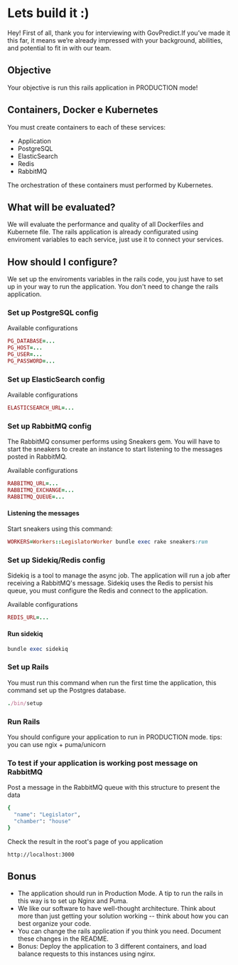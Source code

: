 # Lets build it :)

Hey! First of all, thank you for interviewing with GovPredict.If you’ve made it this far, it means we’re already impressed with your background, abilities, and potential to fit in with our team.

## Objective

Your objective is run this rails application in PRODUCTION mode!

## Containers, Docker e Kubernetes

You must create containers to each of these services:

- Application
- PostgreSQL
- ElasticSearch
- Redis
- RabbitMQ

The orchestration of these containers must performed by Kubernetes.

## What will be evaluated?

We will evaluate the performance and quality of all Dockerfiles and Kubernete file.
The rails application is already configurated using enviroment variables to each service, just use it to connect your services.

## How should I configure?

We set up the enviroments variables in the rails code, you just have to set up in your way to run the application. You don't need to change the rails application.

### Set up PostgreSQL config

Available configurations

```Ruby
PG_DATABASE=...
PG_HOST=...
PG_USER=...
PG_PASSWORD=...
```

### Set up ElasticSearch config

Available configurations

```Ruby
ELASTICSEARCH_URL=...
```

### Set up RabbitMQ config

The RabbitMQ consumer performs using Sneakers gem. You will have to start the sneakers to  create an instance to start listening to the messages posted in RabbitMQ.

Available configurations

```Ruby
RABBITMQ_URL=...
RABBITMQ_EXCHANGE=...
RABBITMQ_QUEUE=...
```

#### Listening the messages

Start sneakers using this command:

```Ruby
WORKERS=Workers::LegislatorWorker bundle exec rake sneakers:run
```

### Set up Sidekiq/Redis config

Sidekiq is a tool to manage the async job. The application will run a job after receiving a RabbitMQ's message. Sidekiq uses the Redis to persist his queue, you must configure the Redis and connect to the application.

Available configurations

```Ruby
REDIS_URL=...
```

#### Run sidekiq

```Ruby
bundle exec sidekiq
```

### Set up Rails

You must run this command when run the first time the application, this command set up the Postgres database.

```Ruby
./bin/setup
```

### Run Rails

You should configure your application to run in PRODUCTION mode.
tips: you can use ngix + puma/unicorn

### To test if your application is working post message on RabbitMQ

Post a message in the RabbitMQ queue with this structure to present the data

```Ruby
{
  "name": "Legislator",
  "chamber": "house"
}
```

Check the result in the root's page of you application

`http://localhost:3000`

## Bonus

- The application should run in Production Mode. A tip to run the rails in this way is to set up Nginx and Puma.
- We like our software to have well-thought architecture. Think about more than just getting your solution working -- think about how you can best organize your code.
- You can change the rails application if you think you need. Document these changes in the README.
- Bonus: Deploy the application to 3 different containers, and load balance requests to this instances using nginx.

